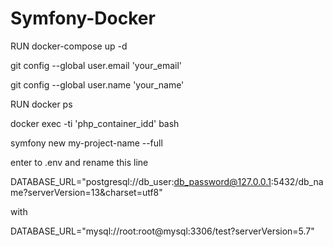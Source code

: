 # Symfony-Docker

RUN docker-compose up -d

git config --global user.email 'your_email'

git config --global user.name 'your_name'

RUN docker ps

docker exec -ti 'php_container_idd' bash

symfony new my-project-name --full

enter to .env and rename this line 

DATABASE_URL="postgresql://db_user:db_password@127.0.0.1:5432/db_name?serverVersion=13&charset=utf8"

with 

DATABASE_URL="mysql://root:root@mysql:3306/test?serverVersion=5.7"